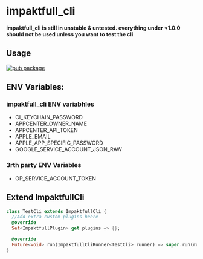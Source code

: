 # impaktfull_cli

**impaktfull_cli is still in unstable & untested. everything under <1.0.0 should not be used unless you want to test the cli**

## Usage

[![pub package](https://img.shields.io/pub/v/impaktfull_cli.svg)](https://pub.dartlang.org/packages/impaktfull_cli)

## ENV Variables:

### impaktfull_cli ENV variabhles

- CI_KEYCHAIN_PASSWORD
- APPCENTER_OWNER_NAME
- APPCENTER_API_TOKEN
- APPLE_EMAIL
- APPLE_APP_SPECIFIC_PASSWORD
- GOOGLE_SERVICE_ACCOUNT_JSON_RAW

### 3rth party ENV Variables

- OP_SERVICE_ACCOUNT_TOKEN

## Extend ImpaktfullCli

```dart
class TestCli extends ImpaktfullCli {
  //Add extra custom plugins heere
  @override
  Set<ImpaktfullPlugin> get plugins => {};

  @override
  Future<void> run(ImpaktfullCliRunner<TestCli> runner) => super.run(runner as ImpaktfullCliRunner<ImpaktfullCli>);
}
```